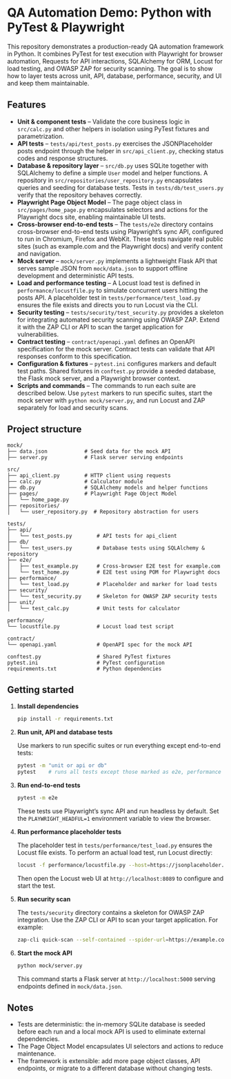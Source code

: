 # QA Automation Demo: Python with PyTest & Playwright

This repository demonstrates a production-ready QA automation framework in Python. It combines PyTest for test execution with Playwright for browser automation, Requests for API interactions, SQLAlchemy for ORM, Locust for load testing, and OWASP ZAP for security scanning. The goal is to show how to layer tests across unit, API, database, performance, security, and UI and keep them maintainable.

## Features

- **Unit & component tests** – Validate the core business logic in `src/calc.py` and other helpers in isolation using PyTest fixtures and parametrization.
- **API tests** – `tests/api/test_posts.py` exercises the JSONPlaceholder posts endpoint through the helper in `src/api_client.py`, checking status codes and response structures.
- **Database & repository layer** – `src/db.py` uses SQLite together with SQLAlchemy to define a simple `User` model and helper functions. A repository in `src/repositories/user_repository.py` encapsulates queries and seeding for database tests. Tests in `tests/db/test_users.py` verify that the repository behaves correctly.
- **Playwright Page Object Model** – The page object class in `src/pages/home_page.py` encapsulates selectors and actions for the Playwright docs site, enabling maintainable UI tests.
- **Cross-browser end-to-end tests** – The `tests/e2e` directory contains cross-browser end-to-end tests using Playwright’s sync API, configured to run in Chromium, Firefox and WebKit. These tests navigate real public sites (such as example.com and the Playwright docs) and verify content and navigation.
- **Mock server** – `mock/server.py` implements a lightweight Flask API that serves sample JSON from `mock/data.json` to support offline development and deterministic API tests.
- **Load and performance testing** – A Locust load test is defined in `performance/locustfile.py` to simulate concurrent users hitting the posts API. A placeholder test in `tests/performance/test_load.py` ensures the file exists and directs you to run Locust via the CLI.
- **Security testing** – `tests/security/test_security.py` provides a skeleton for integrating automated security scanning using OWASP ZAP. Extend it with the ZAP CLI or API to scan the target application for vulnerabilities.
- **Contract testing** – `contract/openapi.yaml` defines an OpenAPI specification for the mock server. Contract tests can validate that API responses conform to this specification.
- **Configuration & fixtures** – `pytest.ini` configures markers and default test paths. Shared fixtures in `conftest.py` provide a seeded database, the Flask mock server, and a Playwright browser context.
- **Scripts and commands** – The commands to run each suite are described below. Use `pytest` markers to run specific suites, start the mock server with `python mock/server.py`, and run Locust and ZAP separately for load and security scans.

## Project structure

```
mock/
├── data.json            # Seed data for the mock API
├── server.py            # Flask server serving endpoints

src/
├── api_client.py        # HTTP client using requests
├── calc.py              # Calculator module
├── db.py                # SQLAlchemy models and helper functions
├── pages/               # Playwright Page Object Model
│   └── home_page.py
├── repositories/
│   └── user_repository.py  # Repository abstraction for users

tests/
├── api/
│   └── test_posts.py        # API tests for api_client
├── db/
│   └── test_users.py        # Database tests using SQLAlchemy & repository
├── e2e/
│   ├── test_example.py      # Cross-browser E2E test for example.com
│   └── test_home.py         # E2E test using POM for Playwright docs
├── performance/
│   └── test_load.py         # Placeholder and marker for load tests
├── security/
│   └── test_security.py     # Skeleton for OWASP ZAP security tests
├── unit/
│   └── test_calc.py         # Unit tests for calculator

performance/
└── locustfile.py            # Locust load test script

contract/
└── openapi.yaml             # OpenAPI spec for the mock API

conftest.py                  # Shared PyTest fixtures
pytest.ini                   # PyTest configuration
requirements.txt             # Python dependencies
```

## Getting started

1. **Install dependencies**

   ```bash
   pip install -r requirements.txt
   ```

2. **Run unit, API and database tests**

   Use markers to run specific suites or run everything except end-to-end tests:

   ```bash
   pytest -m "unit or api or db"
   pytest    # runs all tests except those marked as e2e, performance or security
   ```

3. **Run end-to-end tests**

   ```bash
   pytest -m e2e
   ```

   These tests use Playwright’s sync API and run headless by default. Set the `PLAYWRIGHT_HEADFUL=1` environment variable to view the browser.

4. **Run performance placeholder tests**

   The placeholder test in `tests/performance/test_load.py` ensures the Locust file exists. To perform an actual load test, run Locust directly:

   ```bash
   locust -f performance/locustfile.py --host=https://jsonplaceholder.typicode.com
   ```

   Then open the Locust web UI at `http://localhost:8089` to configure and start the test.

5. **Run security scan**

   The `tests/security` directory contains a skeleton for OWASP ZAP integration. Use the ZAP CLI or API to scan your target application. For example:

   ```bash
   zap-cli quick-scan --self-contained --spider-url=https://example.com https://example.com
   ```

6. **Start the mock API**

   ```bash
   python mock/server.py
   ```

   This command starts a Flask server at `http://localhost:5000` serving endpoints defined in `mock/data.json`.

## Notes

- Tests are deterministic: the in-memory SQLite database is seeded before each run and a local mock API is used to eliminate external dependencies.
- The Page Object Model encapsulates UI selectors and actions to reduce maintenance.
- The framework is extensible: add more page object classes, API endpoints, or migrate to a different database without changing tests.
